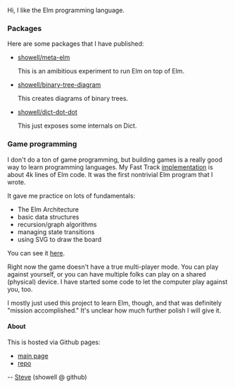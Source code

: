Hi, I like the Elm programming language.

### Packages

Here are some packages that I have published:

- [showell/meta-elm](https://package.elm-lang.org/packages/showell/meta-elm/latest/)

    This is an amibitious experiment to run Elm on top of Elm.

- [showell/binary-tree-diagram](https://package.elm-lang.org/packages/showell/binary-tree-diagram/latest/)

    This creates diagrams of binary trees.

- [showell/dict-dot-dot](https://package.elm-lang.org/packages/showell/dict-dot-dot/latest/)

    This just exposes some internals on Dict.

### Game programming

I don't do a ton of game programming, but building games is a really good
way to learn programming languages.  My Fast Track 
[implementation](https://github.com/showell/elm-fasttrack) is about 4k lines
of Elm code.  It was the first nontrivial Elm program that I wrote.

It gave me practice on lots of fundamentals:

* The Elm Architecture
* basic data structures
* recursion/graph algorithms
* managing state transitions
* using SVG to draw the board

You can see it [here](https://showell.github.io/ft.html).

Right now the game doesn't have a true multi-player mode.  You can 
play against yourself, or you can have
multiple folks can play on a shared (physical) device.  I have started
some code to let the computer play against you, too.

I mostly just used this project to learn Elm, though, and that was
definitely "mission accomplished."  It's unclear how much further
polish I will give it.

#### About

This is hosted via Github pages:

- [main page](https://showell.github.io/)
- [repo](https://github.com/showell/showell.github.io)

-- [Steve](https://showell.github.io/steve.html) (showell @ github)
